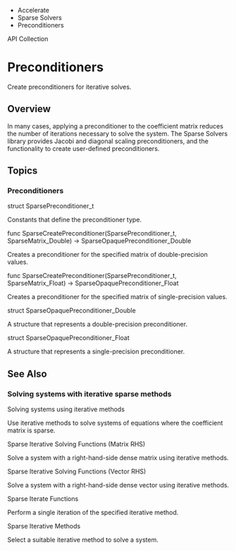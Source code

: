 

- Accelerate
- Sparse Solvers
-  Preconditioners 

API Collection

# Preconditioners

Create preconditioners for iterative solves.

## Overview

In many cases, applying a preconditioner to the coefficient matrix reduces the number of iterations necessary to solve the system. The Sparse Solvers library provides Jacobi and diagonal scaling preconditioners, and the functionality to create user-defined preconditioners.

## Topics

### Preconditioners

struct SparsePreconditioner_t

Constants that define the preconditioner type.

func SparseCreatePreconditioner(SparsePreconditioner_t, SparseMatrix_Double) -> SparseOpaquePreconditioner_Double

Creates a preconditioner for the specified matrix of double-precision values.

func SparseCreatePreconditioner(SparsePreconditioner_t, SparseMatrix_Float) -> SparseOpaquePreconditioner_Float

Creates a preconditioner for the specified matrix of single-precision values.

struct SparseOpaquePreconditioner_Double

A structure that represents a double-precision preconditioner.

struct SparseOpaquePreconditioner_Float

A structure that represents a single-precision preconditioner.

## See Also

### Solving systems with iterative sparse methods

Solving systems using iterative methods

Use iterative methods to solve systems of equations where the coefficient matrix is sparse.

Sparse Iterative Solving Functions (Matrix RHS)

Solve a system with a right-hand-side dense matrix using iterative methods.

Sparse Iterative Solving Functions (Vector RHS)

Solve a system with a right-hand-side dense vector using iterative methods.

Sparse Iterate Functions

Perform a single iteration of the specified iterative method.

Sparse Iterative Methods

Select a suitable iterative method to solve a system.

